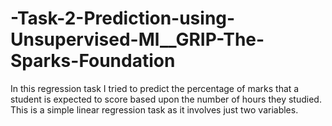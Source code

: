 # -Task-2-Prediction-using-Unsupervised-Ml__GRIP-The-Sparks-Foundation
In this regression task I tried to predict the percentage of marks that a student is expected to score based upon the number of hours they studied.  This is a simple linear regression task as it involves just two variables.
